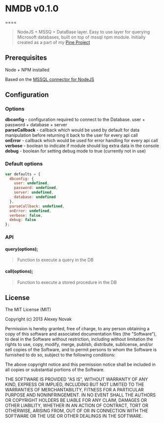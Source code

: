 # NMDB v0.1.0
====

> NodeJS + MSSQ = DataBase layer. Easy to use layer for querying Microsoft databases, built on top of mssql npm module.
> Initially created as a part of my [Pine Project](https://github.com/anvk/Pine)

## Prerequisites

Node + NPM installed

Based on the [MSSQL connector for NodeJS](https://github.com/patriksimek/node-mssql)

## Configuration

### Options

**dbconfig** - configuration required to connect to the Database. user + password + database + server  
**parseCallback** - callback which would be used by default for data manipulation before returning it back to the user for every api call  
**onError** - callback which would be used for error handling for every api call  
**verbose** - boolean to indicate if module should log extra data in the console  
**debug** - boolean for setting debug mode to true (currently not in use)  

### Default options

```javascript
var defaults = {
  dbconfig: {
    user: undefined,
    password: undefined,
    server: undefined,
    database: undefined
  },
  parseCallback: undefined,
  onError: undefined,
  verbose: false,
  debug: false
};
```

### API

#### query(options);

> Function to execute a query in the DB

#### call(options);

> Function to execute a stored procedure in the DB

## License
The MIT License (MIT)

Copyright (c) 2013 Alexey Novak

Permission is hereby granted, free of charge, to any person obtaining a copy of
this software and associated documentation files (the "Software"), to deal in
the Software without restriction, including without limitation the rights to
use, copy, modify, merge, publish, distribute, sublicense, and/or sell copies of
the Software, and to permit persons to whom the Software is furnished to do so,
subject to the following conditions:

The above copyright notice and this permission notice shall be included in all
copies or substantial portions of the Software.

THE SOFTWARE IS PROVIDED "AS IS", WITHOUT WARRANTY OF ANY KIND, EXPRESS OR
IMPLIED, INCLUDING BUT NOT LIMITED TO THE WARRANTIES OF MERCHANTABILITY, FITNESS
FOR A PARTICULAR PURPOSE AND NONINFRINGEMENT. IN NO EVENT SHALL THE AUTHORS OR
COPYRIGHT HOLDERS BE LIABLE FOR ANY CLAIM, DAMAGES OR OTHER LIABILITY, WHETHER
IN AN ACTION OF CONTRACT, TORT OR OTHERWISE, ARISING FROM, OUT OF OR IN
CONNECTION WITH THE SOFTWARE OR THE USE OR OTHER DEALINGS IN THE SOFTWARE.